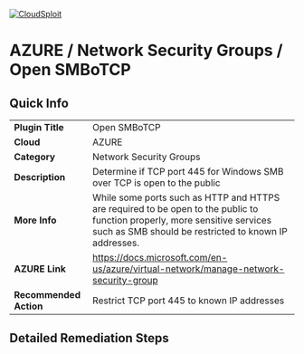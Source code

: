 [![CloudSploit](https://cloudsploit.com/img/logo-new-big-text-100.png "CloudSploit")](https://cloudsploit.com)

# AZURE / Network Security Groups / Open SMBoTCP

## Quick Info

| | |
|-|-|
| **Plugin Title** | Open SMBoTCP |
| **Cloud** | AZURE |
| **Category** | Network Security Groups |
| **Description** | Determine if TCP port 445 for Windows SMB over TCP is open to the public |
| **More Info** | While some ports such as HTTP and HTTPS are required to be open to the public to function properly, more sensitive services such as SMB should be restricted to known IP addresses. |
| **AZURE Link** | https://docs.microsoft.com/en-us/azure/virtual-network/manage-network-security-group |
| **Recommended Action** | Restrict TCP port 445 to known IP addresses |

## Detailed Remediation Steps

